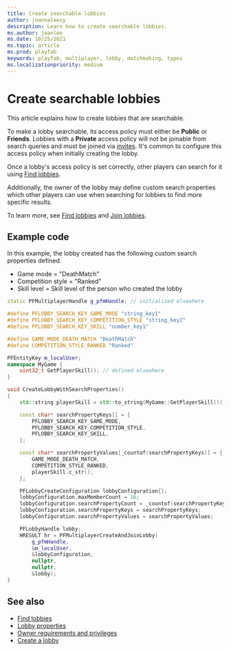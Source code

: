 ```yaml
---
title: Create searchable lobbies
author: joannaleecy
description: Learn how to create searchable lobbies.
ms.author: joanlee
ms.date: 10/25/2021
ms.topic: article
ms.prod: playfab
keywords: playfab, multiplayer, lobby, matchmaking, types
ms.localizationpriority: medium
---
```


# Create searchable lobbies

This article explains how to create lobbies that are searchable. 

To make a lobby searchable, its access policy must either be __Public__ or __Friends__. Lobbies with a __Private__ access policy will not be joinable from search queries and must be joined via [invites](#). It's common to configure this access policy when initially creating the lobby.

Once a lobby's access policy is set correctly, other players can search for it using [Find lobbies](find-lobbies.md).

Additionally, the owner of the lobby may define custom search properties which other players can use when searching for lobbies to find more specific results.

To learn more, see [Find lobbies](find-lobbies.md) and [Join lobbies](join-lobbies.md).

## Example code

In this example, the lobby created has the following custom search properties defined.

* Game mode = "DeathMatch"
* Competition style = "Ranked"
* Skill level = Skill level of the person who created the lobby

```cpp
static PFMultiplayerHandle g_pfmHandle; // initialized elsewhere

#define PFLOBBY_SEARCH_KEY_GAME_MODE "string_key1"
#define PFLOBBY_SEARCH_KEY_COMPETITION_STYLE "string_key2"
#define PFLOBBY_SEARCH_KEY_SKILL "number_key1"

#define GAME_MODE_DEATH_MATCH "DeathMatch"
#define COMPETITION_STYLE_RANKED "Ranked"

PFEntityKey m_localUser;
namespace MyGame {
    uint32_t GetPlayerSkill(); // defined elsewhere
}

void CreateLobbyWithSearchProperties()
{
    std::string playerSkill = std::to_string(MyGame::GetPlayerSkill());

    const char* searchPropertyKeys[] = {
        PFLOBBY_SEARCH_KEY_GAME_MODE,
        PFLOBBY_SEARCH_KEY_COMPETITION_STYLE,
        PFLOBBY_SEARCH_KEY_SKILL,
    };

    const char* searchPropertyValues[_countof(searchPropertyKeys)] = {
        GAME_MODE_DEATH_MATCH,
        COMPETITION_STYLE_RANKED,
        playerSkill.c_str(),
    };

    PFLobbyCreateConfiguration lobbyConfiguration{};
    lobbyConfiguration.maxMemberCount = 16;
    lobbyConfiguration.searchPropertyCount = _countof(searchPropertyKeys);
    lobbyConfiguration.searchPropertyKeys = searchPropertyKeys;
    lobbyConfiguration.searchPropertyValues = searchPropertyValues;

    PFLobbyHandle lobby;
    HRESULT hr = PFMultiplayerCreateAndJoinLobby(
        g_pfmHandle,
        &m_localUser,
        &lobbyConfiguration,
        nullptr,
        nullptr,
        &lobby);
}
```

## See also

* [Find lobbies](find-lobbies.md)
* [Lobby properties](lobby-properties.md)
* [Owner requirements and privileges](owner-requirements-and-privileges.md)
* [Create a lobby](create-a-lobby.md)